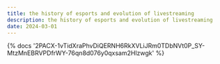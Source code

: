 ```yaml
---
title: the history of esports and evolution of livestreaming
description: the history of esports and evolution of livestreaming
date: 2024-03-01
---
```

<body style="margin:0">
{% docs '2PACX-1vTidXraPhvDiQERNH6RkXVLiJRm0TDbNVt0P_SY-MtzMnEBRVPDfrWY-76qn8d076y0qxsam2Hlzwgk' %}